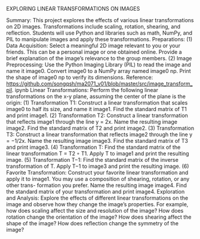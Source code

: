 EXPLORING LINEAR TRANSFORMATIONS ON IMAGES

Summary: 
    This project explores the effects of various linear transformations on 2D
    images. Transformations include scaling, rotation, shearing, and reflection. Students will
    use Python and libraries such as math, NumPy, and PIL to manipulate images and apply
    these transformations.
Preparations:
    (1) Data Acquisition: Select a meaningful 2D image relevant to you or your friends.
    This can be a personal image or one obtained online. Provide a brief explanation
    of the image’s relevance to the group members.
    (2) Image Preprocessing: Use the Python Imaging Library (PIL) to read the image
    and name it image0. Convert image0 to a NumPy array named image0 np. Print
    the shape of image0 np to verify its dimensions.
Reference:
    https://github.com/songqsh/ma2071_v01/blob/master/src/image_transform_pil.
    ipynb
Linear Transformations: 
    Perform the following linear transformations on the x-y plane, assuming the center of the plane is the origin:
    (1) Transformation T1: Construct a linear transformation that scales image0 to half its size, and name it image1. Find the standard matrix of T1 and print image1.
    (2) Transformation T2: Construct a linear transformation that reflects image1 through the line y = 2x. Name the resulting image image2. Find the standard matrix of T2 and print image2.
    (3) Transformation T3: Construct a linear transformation that reflects image2 through the line y = −1/2x. Name the resulting image image3. Find the standard matrix of T3 and print image3.
    (4) Transformation T: Find the standard matrix of the linear transformation T = T2 ◦ T1. Apply T to image1 and print the resulting image.
    (5) Transformation T−1: Find the standard matrix of the inverse transformation of T. Apply T−1 to image3 and print the resulting image.
    (6) Favorite Transformation: Construct your favorite linear transformation and apply it to image1. You may use a composition of shearing, rotation, or any other trans- formation you prefer. Name the 
        resulting image image4. Find the standard matrix of your transformation and print image4.
Exploration and Analysis: 
    Explore the effects of different linear transformations on the
    image and observe how they change the image’s properties. For example, how does scaling
    affect the size and resolution of the image? How does rotation change the orientation of the image? How does shearing affect the shape of the image? How does reflection change the symmetry of the 
    image?
